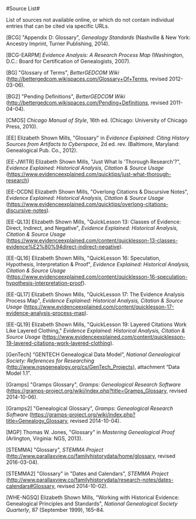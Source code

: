 #Source List#

List of sources not available online, or which do not contain individual entries that can be cited via specific URLs.

\[<a name="BCG">BCG</a>\] "Appendix D: Glossary", *Genealogy Standards* (Nashville & New York: Ancestry Imprint, Turner Publishing, 2014). 

\[<a name="BCG-EARPM">BCG-EARPM</a>\] *Evidence Analysis: A Research Process Map* (Washington, D.C.: Board for Certification of Genealogists, 2007). 

\[<a name="BG">BG</a>\] "Glossary of Terms", *BetterGEDCOM Wiki* (<http://bettergedcom.wikispaces.com/Glossary+Of+Terms>, revised 2012-03-06).

\[<a name="BG2">BG2</a>\] "Pending Definitions", *BetterGEDCOM Wiki* (<http://bettergedcom.wikispaces.com/Pending+Definitions>, revised 2011-04-04).

\[<a name="CMOS">CMOS</a>\] *Chicago Manual of Style*, 16th ed. (Chicago: University of Chicago Press, 2010).

\[<a name="EE">EE</a>\] Elizabeth Shown Mills, "Glossary" in *Evidence Explained: Citing History Sources from Artifacts to Cyberspace*, 2d ed. rev. (Baltimore, Maryland: Genealogical Pub. Co., 2012).

\[<a name="EE-JWITR">EE-JWITR</a>\] Elizabeth Shown Mills, "Just What Is 'Thorough Research'?", *Evidence Explained: Historical Analysis, Citation & Source Usage* (<https://www.evidenceexplained.com/quicktips/just-what-thorough-research>)

\[<a name="EE-OCDN">EE-OCDN</a>\] Elizabeth Shown Mills, "Overlong Citations & Discursive Notes", *Evidence Explained: Historical Analysis, Citation & Source Usage* (<https://www.evidenceexplained.com/quicktips/overlong-citations-discursive-notes>).

\[<a name="EE-QL13">EE-QL13</a>\] Elizabeth Shown Mills, "QuickLesson 13: Classes of Evidence: Direct, Indirect, and Negative", *Evidence Explained: Historical Analysis, Citation & Source Usage* (<https://www.evidenceexplained.com/content/quicklesson-13-classes-evidence%E2%80%94direct-indirect-negative>).

\[<a name="EE-QL16">EE-QL16</a>\] Elizabeth Shown Mills, "QuickLesson 16: Speculation, Hypothesis, Interpretation & Proof", *Evidence Explained: Historical Analysis, Citation & Source Usage* (<https://www.evidenceexplained.com/content/quicklesson-16-speculation-hypothesis-interpretation-proof>).

\[<a name="EE-QL17">EE-QL17</a>\] Elizabeth Shown Mills, "QuickLesson 17: The Evidence Analysis Process Map", *Evidence Explained: Historical Analysis, Citation & Source Usage* (<https://www.evidenceexplained.com/content/quicklesson-17-evidence-analysis-process-map>).

\[<a name="EE-QL19">EE-QL19</a>\] Elizabeth Shown Mills, "QuickLesson 19: Layered Citations Work Like Layered Clothing," *Evidence Explained: Historical Analysis, Citation & Source Usage* (<https://www.evidenceexplained.com/content/quicklesson-19-layered-citations-work-layered-clothing>).

\[<a name="GenTech">GenTech</a>\] “GENTECH Genealogical Data Model”, *National Genealogical Society: References for Researching* (<http://www.ngsgenealogy.org/cs/GenTech_Projects>), attachment “Data Model 1.1”.

\[<a name="Gramps">Gramps</a>\] "Gramps Glossary", *Gramps: Genealogical Research Software* (<https://gramps-project.org/wiki/index.php?title=Gramps_Glossary>, revised 2014-10-06).

\[<a name="Gramps2">Gramps2</a>\] "Genealogical Glossary", *Gramps: Genealogical Research Software* (<https://gramps-project.org/wiki/index.php?title=Genealogy_Glossary>, revised 2014-10-04).

\[<a name="MGP">MGP</a>\] Thomas W. Jones, "Glossary" in *Mastering Genealogical Proof* (Arlington, Virginia: NGS, 2013).

\[<a name="STEMMA">STEMMA</a>\] "Glossary", *STEMMA Project* (<http://www.parallaxview.co/familyhistorydata/home/glossary>, revised 2016-03-04).

\[<a name="STEMMA2">STEMMA2</a>\] "Glossary" in "Dates and Calendars", *STEMMA Project* (<http://www.parallaxview.co/familyhistorydata/research-notes/dates-calendars#Glossary>, revised 2014-10-02).

\[<a name="WHE-NGSQ">WHE-NGSQ</a>\] Elizabeth Shown Mills, "Working with Historical Evidence: Genealogical Principles and Standards", *National Genealogical Society Quarterly*, 87 (September 1999), 165–84.
